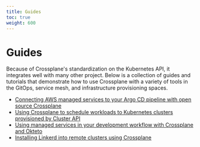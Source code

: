 ```yaml
---
title: Guides
toc: true
weight: 600
---
```


# Guides

Because of Crossplane's standardization on the Kubernetes API, it integrates
well with many other project. Below is a collection of guides and tutorials that
demonstrate how to use Crossplane with a variety of tools in the GitOps, service
mesh, and infrastructure provisioning spaces.

- [Connecting AWS managed services to your Argo CD pipeline with open source
  Crossplane]
- [Using Crossplane to schedule workloads to Kubernetes clusters provisioned by
  Cluster API]
- [Using managed services in your development workflow with Crossplane and
  Okteto]
- [Installing Linkerd into remote clusters using Crossplane]

<!-- Named Links -->

[Connecting AWS managed services to your Argo CD pipeline with open source Crossplane]: https://aws.amazon.com/blogs/opensource/connecting-aws-managed-services-to-your-argo-cd-pipeline-with-open-source-crossplane/
[Using Crossplane to schedule workloads to Kubernetes clusters provisioned by Cluster API]: https://github.com/crossplane/tbs/tree/master/episodes/11/assets
[Using managed services in your development workflow with Crossplane and Okteto]: https://github.com/crossplane/tbs/tree/master/episodes/10/assets
[Installing Linkerd into remote clusters using Crossplane]: https://github.com/crossplane/tbs/tree/master/episodes/12/assets
